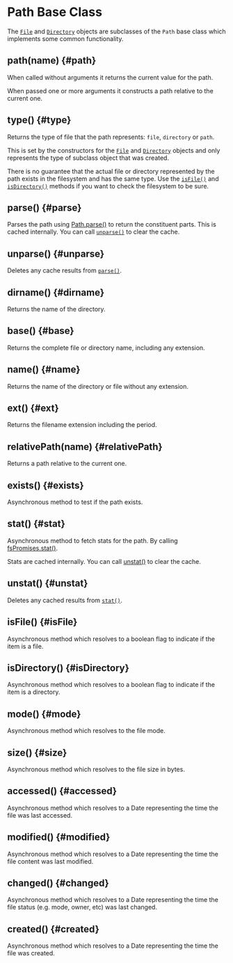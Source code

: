 # Path Base Class

The [`File`](files) and [`Directory`](directories) objects are subclasses of
the `Path` base class which implements some common functionality.

## path(name) {#path}

When called without arguments it returns the current value for the path.

When passed one or more arguments it constructs a path relative to the current
one.

## type() {#type}

Returns the type of file that the path represents: `file`, `directory` or
`path`.

This is set by the constructors for the [`File`](files)
and [`Directory`](directories) objects and only represents
the type of subclass object that was created.

There is no guarantee that the actual file or directory represented by the
path exists in the filesystem and has the same type.  Use the
[`isFile()`](#isFile) and [`isDirectory()`](#isDirectory) methods if you want
to check the filesystem to be sure.

## parse() {#parse}

Parses the path using [Path.parse()](https://nodejs.org/api/path.html#pathparsepath)
to return the constituent parts.  This is cached internally.  You can call
[`unparse()`](#unparse) to clear the cache.

## unparse() {#unparse}

Deletes any cache results from [`parse()`](#parse).

## dirname() {#dirname}

Returns the name of the directory.

## base() {#base}

Returns the complete file or directory name, including any extension.

## name() {#name}

Returns the name of the directory or file without any extension.

## ext() {#ext}

Returns the filename extension including the period.

## relativePath(name) {#relativePath}

Returns a path relative to the current one.

## exists() {#exists}

Asynchronous method to test if the path exists.

## stat() {#stat}

Asynchronous method to fetch stats for the path.  By calling
[fsPromises.stat()](https://nodejs.org/api/fs.html#fspromisesstatpath-options).

Stats are cached internally.  You can call [unstat()](#unstat) to clear
the cache.

## unstat() {#unstat}

Deletes any cached results from [`stat()`](#stat).

## isFile() {#isFile}

Asynchronous method which resolves to a boolean flag to indicate if the item is
a file.

## isDirectory() {#isDirectory}

Asynchronous method which resolves to a boolean flag to indicate if the item is
a directory.

## mode() {#mode}

Asynchronous method which resolves to the file mode.

## size() {#size}

Asynchronous method which resolves to the file size in bytes.

## accessed() {#accessed}

Asynchronous method which resolves to a Date representing the time the file
was last accessed.

## modified() {#modified}

Asynchronous method which resolves to a Date representing the time the file
content was last modified.

## changed() {#changed}

Asynchronous method which resolves to a Date representing the time the file
status (e.g. mode, owner, etc) was last changed.

## created() {#created}

Asynchronous method which resolves to a Date representing the time the file
was created.

